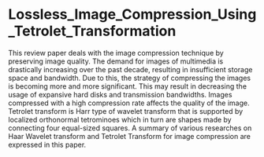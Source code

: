 # Lossless_Image_Compression_Using_Tetrolet_Transformation

This review paper deals with the image compression technique by preserving image quality. The demand for images of multimedia is drastically increasing over the past decade, resulting in insufficient storage space and bandwidth. Due to this, the strategy of compressing the images is becoming more and more significant. This may result in decreasing the usage of expansive hard disks and transmission bandwidths. Images compressed with a high compression rate affects the quality of the image. Tetrolet transform is Harr type of wavelet transform that is supported by localized orthonormal tetrominoes which in turn are shapes made by connecting four equal-sized squares. A summary of various researches on Haar Wavelet transform and Tetrolet Transform for image compression are expressed in this paper.
